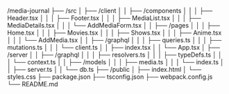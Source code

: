 /media-journal
├── /src
│   ├── /client
│   │   ├── /components
│   │   │   ├── Header.tsx
│   │   │   ├── Footer.tsx
│   │   │   ├── MediaList.tsx
│   │   │   ├── MediaDetails.tsx
│   │   │   └── AddMediaForm.tsx
│   │   ├── /pages
│   │   │   ├── Home.tsx
│   │   │   ├── Movies.tsx
│   │   │   ├── Shows.tsx
│   │   │   ├── Anime.tsx
│   │   │   └── AddMedia.tsx
│   │   ├── /graphql
│   │   │   ├── queries.ts
│   │   │   ├── mutations.ts
│   │   │   └── client.ts
│   │   ├── index.tsx
│   │   └── App.tsx
│   ├── /server
│   │   ├── /graphql
│   │   │   ├── resolvers.ts
│   │   │   ├── typeDefs.ts
│   │   │   └── context.ts
│   │   ├── /models
│   │   │   ├── media.ts
│   │   │   └── index.ts
│   │   ├── server.ts
│   │   └── db.ts
├── /public
│   ├── index.html
│   └── styles.css
├── package.json
├── tsconfig.json
├── webpack.config.js
└── README.md